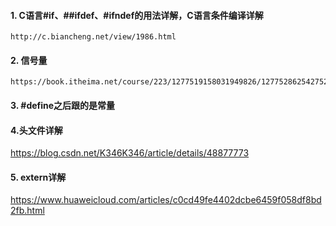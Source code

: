 #### 1. C语言#if、##ifdef、#ifndef的用法详解，C语言条件编译详解
```
http://c.biancheng.net/view/1986.html
```
#### 2. 信号量
```
https://book.itheima.net/course/223/1277519158031949826/1277528625427521540
```
#### 3. #define之后跟的是常量

#### 4.头文件详解
https://blog.csdn.net/K346K346/article/details/48877773

#### 5. extern详解
https://www.huaweicloud.com/articles/c0cd49fe4402dcbe6459f058df8bd2fb.html

